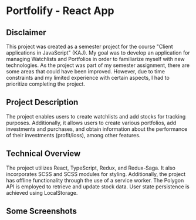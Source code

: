 # Portfolify - React App

## Disclaimer

This project was created as a semester project for the course "Client applications in JavaScript" (KAJ). My goal was to develop an application for managing Watchlists and Portfolios in order to familiarize myself with new technologies. As the project was part of my semester assignment, there are some areas that could have been improved. However, due to time constraints and my limited experience with certain aspects, I had to prioritize completing the project.

## Project Description 

The project enables users to create watchlists and add stocks for tracking purposes. Additionally, it allows users to create various portfolios, add investments and purchases, and obtain information about the performance of their investments (profit/loss), among other features.


## Technical Overview

The project utilizes React, TypeScript, Redux, and Redux-Saga. It also incorporates SCSS and SCSS modules for styling. Additionally, the project has offline functionality through the use of a service worker. The Polygon API is employed to retrieve and update stock data. User state persistence is achieved using LocalStorage.

## Some Screenshots